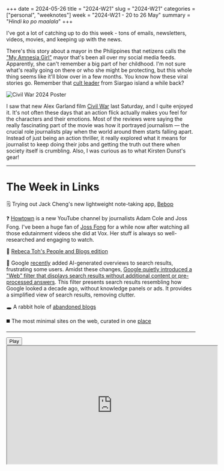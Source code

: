 +++
date = 2024-05-26
title = "2024-W21"
slug = "2024-W21"
categories = ["personal", "weeknotes"]
week = "2024-W21 - 20 to 26 May"
summary = "*Hindi ko po maalala*"
+++

I've got a lot of catching up to do this week - tons of emails, newsletters, videos, movies, and keeping up with the news. 

There's this story about a mayor in the Philippines that netizens calls the ["My Amnesia Girl"](https://www.rappler.com/nation/luzon/filipinos-online-reaction-memes-bamban-tarlac-mayor-alice-guo/) mayor that's been all over my social media feeds. Apparently, she can't remember a big part of her childhood. I'm not sure what's really going on there or who she might be protecting, but this whole thing seems like it'll blow over in a few months. You know how these viral stories go. Remember that [cult leader](https://www.aljazeera.com/news/2023/9/19/philippines-doomsday-cult-accused-of-child-sex-abuse) from Siargao island a while back?

![Civil War 2024 Poster](/weeknotes/2024-W21/civil-war-movie.jpg "Civil War by Alex Garland (2024)")

I saw that new Alex Garland film [Civil War](https://a24films.com/films/civil-war) last Saturday, and I quite enjoyed it. It's not often these days that an action flick actually makes you feel for the characters and their emotions. Most of the reviews were saying the really fascinating part of the movie was how it portrayed journalism — the crucial role journalists play when the world around them starts falling apart. Instead of just being an action thriller, it really explored what it means for journalist to keep doing their jobs and getting the truth out there when society itself is crumbling. Also, I was curious as to what Kirsten Dunst's gear!

---

# The Week in Links

🗒️ Trying out Jack Cheng's new lightweight note-taking app, [Bebop](https://apps.apple.com/us/app/bebop-quick-notes/id6477824795?ref=krabf.com)

❓ [Howtown](https://www.youtube.com/@Howtown_videos) is a new YouTube channel by journalists Adam Cole and Joss Fong. I've been a huge fan of [Joss Fong](https://www.youtube.com/@jossfong2798) for a while now after watching all those edutainment videos she did at Vox. Her stuff is always so well-researched and engaging to watch.

📃 [Rebeca Toh's People and Blogs edition](https://manuelmoreale.com/pb-rebecca-toh)

🔎 Google [recently](https://www.404media.co/google-search-web-filter-ai-overview/) added AI-generated overviews to search results, frustrating some users. Amidst these changes, [Google quietly introduced a "Web" filter that displays search results without additional content or pre-processed answers](https://tedium.co/2024/05/17/google-web-search-make-default/). This filter presents search results resembling how Google looked a decade ago, without knowledge panels or ads. It provides a simplified view of search results, removing clutter.

🕳️ A rabbit hole of [abandoned blogs](https://www.are.na/lucy-pham/abandoned-blogs)

◼️ The most minimal sites on the web, curated in one [place](https://deadsimplesites.com/)

---

<lite-youtube videoid="_cndkF7bX3M" style="background-image: url(&quot;https://i.ytimg.com/vi/_cndkF7bX3M/hqdefault.jpg&quot;);" class="lyt-activated"><button type="button" class="lty-playbtn"><span class="lyt-visually-hidden">Play</span></button><iframe width="560" height="315" title="Play" allow="accelerometer; autoplay; encrypted-media; gyroscope; picture-in-picture" allowfullscreen="" src="https://www.youtube-nocookie.com/embed/_cndkF7bX3M?autoplay"></iframe></lite-youtube>